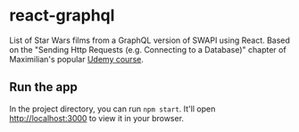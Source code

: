 # react-graphql

List of Star Wars films from a GraphQL version of SWAPI using React. Based on the "Sending Http Requests (e.g. Connecting to a Database)" chapter of Maximilian's popular [Udemy course](https://www.udemy.com/course/react-the-complete-guide-incl-redux/).

## Run the app

In the project directory, you can run `npm start`. It'll open [http://localhost:3000](http://localhost:3000) to view it in your browser.
